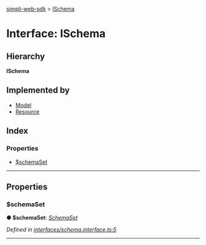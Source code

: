 [simpli-web-sdk](../README.md) > [ISchema](../interfaces/ischema.md)

# Interface: ISchema

## Hierarchy

**ISchema**

## Implemented by

* [Model](../classes/model.md)
* [Resource](../classes/resource.md)

## Index

### Properties

* [$schemaSet](ischema.md#_schemaset)

---

## Properties

<a id="_schemaset"></a>

###  $schemaSet

**● $schemaSet**: *[SchemaSet](schemaset.md)*

*Defined in [interfaces/schema.interface.ts:5](https://github.com/simplitech/simpli-web-sdk/blob/4ed922b/src/interfaces/schema.interface.ts#L5)*

___

